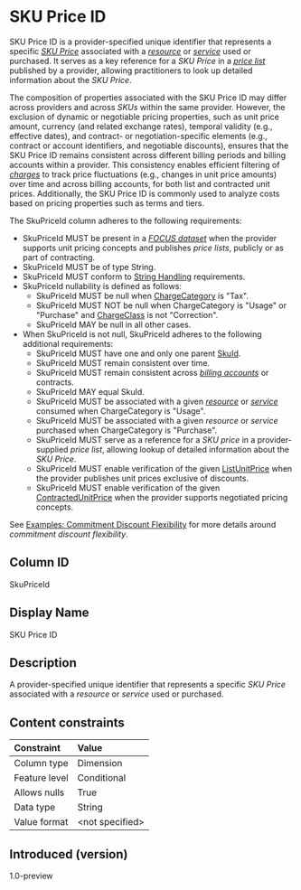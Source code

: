 # SKU Price ID

SKU Price ID is a provider-specified unique identifier that represents a specific [*SKU Price*](#glossary:sku-price) associated with a [*resource*](#glossary:resource) or [*service*](#glossary:service) used or purchased. It serves as a key reference for a *SKU Price* in a [*price list*](#glossary:price-list) published by a provider, allowing practitioners to look up detailed information about the *SKU Price*.

The composition of properties associated with the SKU Price ID may differ across providers and across *SKUs* within the same provider. However, the exclusion of dynamic or negotiable pricing properties, such as unit price amount, currency (and related exchange rates), temporal validity (e.g., effective dates), and contract- or negotiation-specific elements (e.g., contract or account identifiers, and negotiable discounts), ensures that the SKU Price ID remains consistent across different billing periods and billing accounts within a provider. This consistency enables efficient filtering of [*charges*](#glossary:charge) to track price fluctuations (e.g., changes in unit price amounts) over time and across billing accounts, for both list and contracted unit prices. Additionally, the SKU Price ID is commonly used to analyze costs based on pricing properties such as terms and tiers.

The SkuPriceId column adheres to the following requirements:

* SkuPriceId MUST be present in a [*FOCUS dataset*](#glossary:FOCUS-dataset) when the provider supports unit pricing concepts and publishes *price lists*, publicly or as part of contracting.
* SkuPriceId MUST be of type String.
* SkuPriceId MUST conform to [String Handling](#stringhandling) requirements.
* SkuPriceId nullability is defined as follows:
  * SkuPriceId MUST be null when [ChargeCategory](#chargecategory) is "Tax".
  * SkuPriceId MUST NOT be null when ChargeCategory is "Usage" or "Purchase" and [ChargeClass](#chargeclass) is not "Correction".
  * SkuPriceId MAY be null in all other cases.
* When SkuPriceId is not null, SkuPriceId adheres to the following additional requirements:
  * SkuPriceId MUST have one and only one parent [SkuId](#skuid).
  * SkuPriceId MUST remain consistent over time.
  * SkuPriceId MUST remain consistent across [*billing accounts*](#glossary:billing-account) or contracts.
  * SkuPriceId MAY equal SkuId.
  * SkuPriceId MUST be associated with a given [*resource*](#glossary:resource) or [*service*](#glossary:service) consumed when ChargeCategory is "Usage".
  * SkuPriceId MUST be associated with a given *resource* or *service* purchased when ChargeCategory is "Purchase".
  * SkuPriceId MUST serve as a reference for a *SKU price* in a provider-supplied *price list*, allowing lookup of detailed information about the *SKU Price*.
  * SkuPriceId MUST enable verification of the given [ListUnitPrice](#listunitprice) when the provider publishes unit prices exclusive of discounts.
  * SkuPriceId MUST enable verification of the given [ContractedUnitPrice](#contractedunitprice) when the provider supports negotiated pricing concepts.

See [Examples: Commitment Discount Flexibility](#commitmentdiscountflexibility) for more details around *commitment discount flexibility*.

## Column ID

SkuPriceId

## Display Name

SKU Price ID

## Description

A provider-specified unique identifier that represents a specific *SKU Price* associated with a *resource* or *service* used or purchased.

## Content constraints

| Constraint       | Value          |
| :--------------- | :------------- |
| Column type      | Dimension      |
| Feature level    | Conditional    |
| Allows nulls     | True           |
| Data type        | String         |
| Value format     | \<not specified> |

## Introduced (version)

1.0-preview
